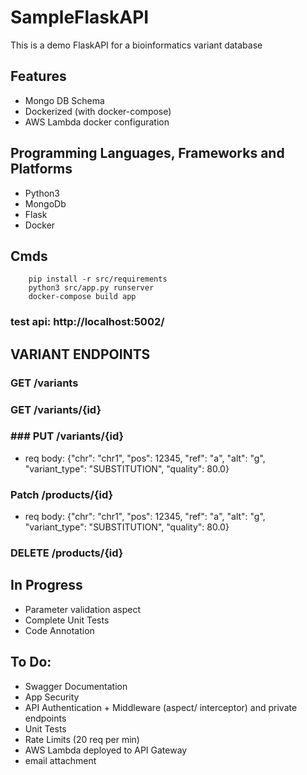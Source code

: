 # SampleFlaskAPI
This is a demo FlaskAPI for a bioinformatics variant database

## Features
 - Mongo DB Schema 
 - Dockerized (with docker-compose)
 - AWS Lambda docker configuration

## Programming Languages, Frameworks and Platforms
 - Python3
 - MongoDb
 - Flask
 - Docker

## Cmds
```
    pip install -r src/requirements
    python3 src/app.py runserver
    docker-compose build app
```

### test api: http://localhost:5002/

## VARIANT ENDPOINTS
### GET /variants
### GET /variants/{id}
### ### PUT /variants/{id}
 - req body: {"chr": "chr1", "pos": 12345, "ref": "a", "alt": "g", "variant_type": "SUBSTITUTION", "quality": 80.0}
### Patch /products/{id}
 - req body: {"chr": "chr1", "pos": 12345, "ref": "a", "alt": "g", "variant_type": "SUBSTITUTION", "quality": 80.0}
### DELETE /products/{id}


## In Progress
 - Parameter validation aspect
 - Complete Unit Tests
 - Code Annotation


## To Do:
 - Swagger Documentation
 - App Security
 - API Authentication + Middleware (aspect/ interceptor) and private endpoints
 - Unit Tests
 - Rate Limits (20 req per min)
 - AWS Lambda deployed to API Gateway
 - email attachment
